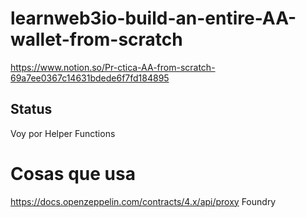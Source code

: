 # learnweb3io-build-an-entire-AA-wallet-from-scratch




https://www.notion.so/Pr-ctica-AA-from-scratch-69a7ee0367c14631bdede6f7fd184895

## Status
Voy por Helper Functions

# Cosas que usa

https://docs.openzeppelin.com/contracts/4.x/api/proxy
Foundry